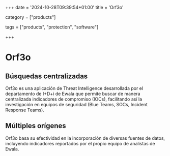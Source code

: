+++
date = '2024-10-28T09:39:54+01:00'
title = 'Orf3o'

category = ["products"]

tags = ["products", "protection", "software"]

+++


# Orf3o

## Búsquedas centralizadas

Orf3o es una aplicación de Threat Intelligence desarrollada por el departamento de I+D+i de Ewala que permite buscar de manera centralizada indicadores de compromiso (IOCs), facilitando así la investigación en equipos de seguridad (Blue Teams, SOCs, Incident Response Teams).

## Múltiples orígenes

Orf3o basa su efectividad en la incorporación de diversas fuentes de datos, incluyendo indicadores reportados por el propio equipo de analistas de Ewala.
